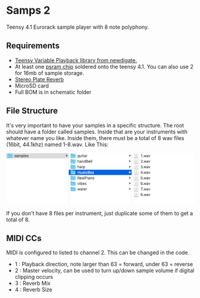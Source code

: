 # Samps 2
Teensy 4.1 Eurorack sample player with 8 note polyphony.

<!-- [![Samps 2 Video](https://img.youtube.com/vi/n3zxz7AQ94s/hqdefault.jpg)](https://www.youtube.com/watch?v=n3zxz7AQ94s) -->

## Requirements
 - [Teensy Variable Playback library from newdigate.](https://github.com/newdigate/teensy-variable-playback)
 - At least one [psram chip](https://www.pjrc.com/store/psram.html) soldered onto the teensy 4.1. You can also use 2 for 16mb of sample storage.
 - [Stereo Plate Reverb](https://github.com/hexeguitar/t40fx/tree/main/Hx_PlateReverb)
 - MicroSD card
 - Full BOM is in schematic folder

## File Structure
It's very important to have your samples in a specific structure. The root should have a folder called samples. Inside that are your instruments with whatever name you like. Inside them, there must be a total of 8 wav files (16bit, 44.1khz) named 1-8.wav. Like This:

![File structure](https://github.com/otem/Eurorack/blob/master/Samps%202/other/file%20structure.png?raw=true)

If you don't have 8 files per instrument, just duplicate some of them to get a total of 8.

## MIDI CCs
MIDI is configured to listed to channel 2. This can be changed in the code.

 - 1  : Playback direction, note larger than 63 = forward, under 63 = reverse
 - 2  : Master velocity, can be used to turn up/down sample volume if digital clipping occurs
 - 3  : Reverb Mix
 - 4  : Reverb Size

